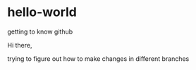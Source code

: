 # hello-world
getting to know github

Hi there, 

trying to figure out how to make changes in different branches 

